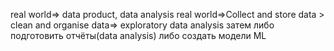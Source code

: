 real world=> data product, data analysis
real world=>Collect and store data > clean and organise data=> exploratory data analysis 
затем либо подготовить отчёты(data analysis) либо создать модели ML